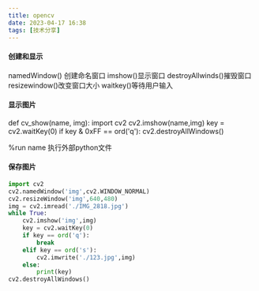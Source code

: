 ```yaml
---
title: opencv
date: 2023-04-17 16:38
tags: [技术分享]
---
```

#### 创建和显示
namedWindow() 创建命名窗口
imshow()显示窗口
destroyAllwinds()摧毁窗口
resizewindow()改变窗口大小
waitkey()等待用户输入

#### 显示图片
def cv_show(name, img):
    import cv2
    cv2.imshow(name,img)
    key = cv2.waitKey(0)
    if key & 0xFF == ord('q'):
        cv2.destroyAllWindows()

%run name 执行外部python文件
#### 保存图片
```python
import cv2
cv2.namedWindow('img',cv2.WINDOW_NORMAL)
cv2.resizeWindow('img',640,480)
img = cv2.imread('./IMG_2818.jpg')
while True:
    cv2.imshow('img',img)
    key = cv2.waitKey(0)
    if key == ord('q'):
        break
    elif key == ord('s'):
        cv2.imwrite('./123.jpg',img)
    else:
        print(key)
cv2.destroyAllWindows()
```
